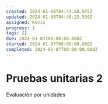 ```yaml
---
created: 2024-01-08T04:44:58.975Z
updated: 2024-01-08T04:46:23.556Z
assigned: Kevin
progress: 1
tags: []
due: 2024-01-07T00:00:00.000Z
started: 2024-01-07T00:00:00.000Z
completed: 2024-01-07T00:00:00.000Z
---
```


# Pruebas unitarias 2

Evaluación por unidades

